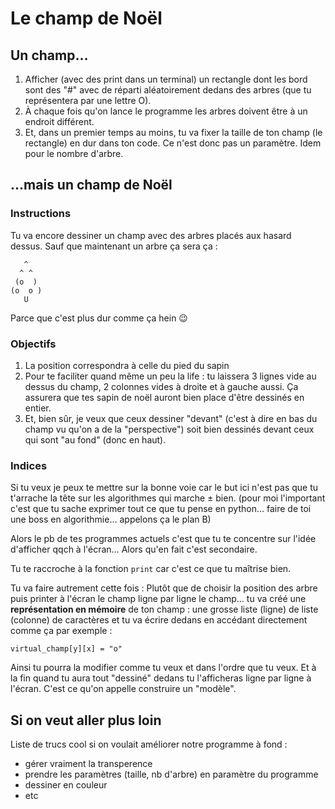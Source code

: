# Le champ de Noël

## Un champ...

1.	Afficher (avec des print dans un terminal) un rectangle dont les bord sont
	des "#" avec de réparti aléatoirement dedans des arbres (que tu représentera
	par une lettre O).
2. 	À chaque fois qu'on lance le programme les arbres doivent être à un endroit
	différent.
3.	Et, dans un premier temps au moins, tu va fixer la taille de ton champ (le
	rectangle) en dur dans ton code. Ce n'est donc pas un paramètre. Idem pour
	le nombre d'arbre.

## ...mais un champ de Noël

### Instructions

Tu va encore dessiner un champ avec des arbres placés aux hasard dessus. Sauf que maintenant un arbre ça sera ça :


```
   ^
  ^ ^
 (o  )
(o  o )
   U
```

Parce que c'est plus dur comme ça hein 😉

### Objectifs

1. La position correspondra à celle du pied du sapin
2. Pour te faciliter quand même un peu la life : tu laissera 3 lignes vide au dessus du champ, 2 colonnes vides à droite et à gauche aussi.
Ça assurera que tes sapin de noël auront bien place d'être dessinés en entier.
3. Et, bien sûr, je veux que ceux dessiner "devant" (c'est à dire en bas du champ vu qu'on a de la "perspective") soit bien dessinés devant ceux qui sont "au fond" (donc en haut).

### Indices

Si tu veux je peux te mettre sur la bonne voie car le but ici n'est pas que tu t'arrache la tête sur les algorithmes qui marche ± bien. (pour moi l'important c'est que tu sache exprimer tout ce que tu pense en python… faire de toi une boss en algorithmie… appelons ça le plan B)

Alors le pb de tes programmes actuels c'est que tu te concentre sur l'idée d'afficher qqch à l'écran… Alors qu'en fait c'est secondaire.

Tu te raccroche à la fonction `print` car c'est ce que tu maîtrise bien.

Tu va faire autrement cette fois :
Plutôt que de choisir la position des arbre puis printer à l'écran le champ ligne par ligne le champ… tu va créé une **représentation en mémoire** de ton champ : une grosse liste (ligne) de liste (colonne) de caractères et tu va écrire dedans en accédant directement comme ça par exemple :

```
virtual_champ[y][x] = "o"
```

Ainsi tu pourra la modifier comme tu veux et dans l'ordre que tu veux. Et à la fin quand tu aura tout "dessiné" dedans tu l'afficheras ligne par ligne à l'écran. C'est ce qu'on appelle construire un "modèle".

## Si on veut aller plus loin

Liste de trucs cool si on voulait améliorer notre programme à fond :

- gérer vraiment la transperence
- prendre les paramètres (taille, nb d'arbre) en paramètre du programme
- dessiner en couleur
- etc

